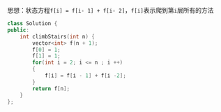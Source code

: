 思想：状态方程`f[i] = f[i- 1] + f[i- 2]`，`f[i]`表示爬到第`i`层所有的方法

```c++
class Solution {
public:
    int climbStairs(int n) {
        vector<int> f(n + 1);
        f[0] = 1;
        f[1] = 1;
        for(int i = 2; i <= n ; i ++)
        {
            f[i] = f[i - 1] + f[i -2];
        }
        return f[n];
    }
};
```

